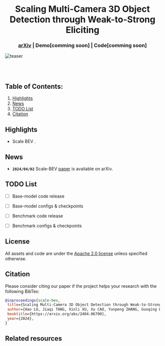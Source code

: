 <div align="center">   
  
# Scaling Multi-Camera 3D Object Detection through Weak-to-Strong Eliciting
</div>

<h3 align="center">
  <a href="https://arxiv.org/abs/2404.06700">arXiv</a> |
  Demo[comming soon] |
  Code[comming soon]
</h3>

![teaser](assets/.png)

<br><br>

## Table of Contents:
1. [Highlights](#high)
2. [News](#news)
3. [TODO List](#todos)
4. [Citation](#citation)

## Highlights <a name="high"></a>

- Scale BEV . 

## News <a name="news"></a>
 
- **`2024/04/02`** Scale-BEV [paper](https://arxiv.org/abs/2404.06700) is available on arXiv.


## TODO List <a name="todos"></a>
- [ ] Base-model code release 
- [ ] Base-model configs & checkpoints
- [ ] Benchmark code release
- [ ] Benchmark configs & checkpoints


## License <a name="license"></a>

All assets and code are under the [Apache 2.0 license](./LICENSE) unless specified otherwise.

## Citation <a name="citation"></a>

Please consider citing our paper if the project helps your research with the following BibTex:

```bibtex
@inproceedings{scale-bev,
 title={Scaling Multi-Camera 3D Object Detection through Weak-to-Strong Eliciting}, 
 author={Hao LU, Jiaqi TANG, Xinli XU, Xu CAO, Yunpeng ZHANG, Guoqing WANG, Dalong DU, Hao CHEN, Yingcong CHEN},
 booktitle={https://arxiv.org/abs/2404.06700},
 year={2024},
}
```
## Related resources
